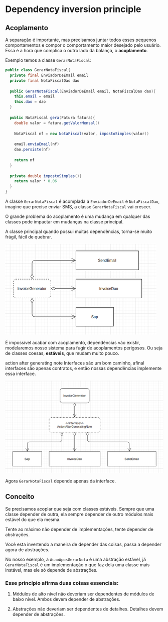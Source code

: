 # Dependency inversion principle

## Acoplamento

A separação é importante, mas precisamos juntar todos esses pequenos comportamentos e compor o comportamento maior desejado pelo usuário. Essa é a hora que complica o outro lado da balança, o **acoplamento**.

Exemplo temos a classe `GerarNotaFiscal`:

```java
public class GerarNotaFiscal{
  private final EnviadorDeEmail email
  private final NotaFiscalDao dao

  public GerarNotaFiscal(EnviadorDeEmail email, NotaFiscalDao dao){
    this.email = email
    this.dao = dao
  }

  public NotaFiscal gera(Fatura fatura){
    double valor = fatura.getValorMensal()

    NotaFiscal nf = new NotaFiscal(valor, impostoSimples(valor))

    email.enviaEmail(nf)
    dao.persiste(nf)

    return nf
  }

  private double impostoSimples(){
    return valor * 0.06
  }
}
```

A classe `GerarNotaFiscal` é acomplada a `EnviadorDeEmail` e `NotaFiscalDao`, imagine que precise enviar SMS, a classe `GerarNotaFiscal` vai crescer.

O grande problema do acoplamento é uma mudança em qualquer das classes pode impactar em mudanças na classe principal.

A classe principal quando possui muitas dependências, torna-se muito frágil, fácil de quebrar.

![Example](./images/01.png)


É impossível acabar com acoplamento, dependências vão existir, modelaremos nosso sistema para fugir de acoplamentos perigosos. Ou seja de classes coesas, **estáveis**, que mudam muito pouco.

action after generating note
Interfaces são um bom caminho, afinal interfaces são apenas contratos, e então nossas dependências implemente essa interface.

![Example](./images/02.png)

Agora `GerarNotaFiscal` depende apenas da interface.

## Conceito

Se precisamos acoplar que seja com classes estáveis. Sempre que uma classe depender de outra, ela sempre depender de outro módulos mais estável do que ela mesma.

Tente ao máximo não depender de implementações, tente depender de abstrações.

Você esta invertendo a maneira de depender das coisas, passa a depender agora de abstrações.

No nosso exemplo,  a `AcaoAposGerarNota` é uma abstração estável, já `GerarNotaFiscal` é um implementação o que faz dela uma classe mais instável, mas ele só depende de abstrações.

### Esse princípio afirma duas coisas essenciais:

1. Módulos de alto nível não deveriam ser dependentes de módulos de baixo nível. Ambos devem depender de abstrações.

2. Abstrações não deveriam ser dependentes de detalhes. Detalhes devem depender de abstrações.
